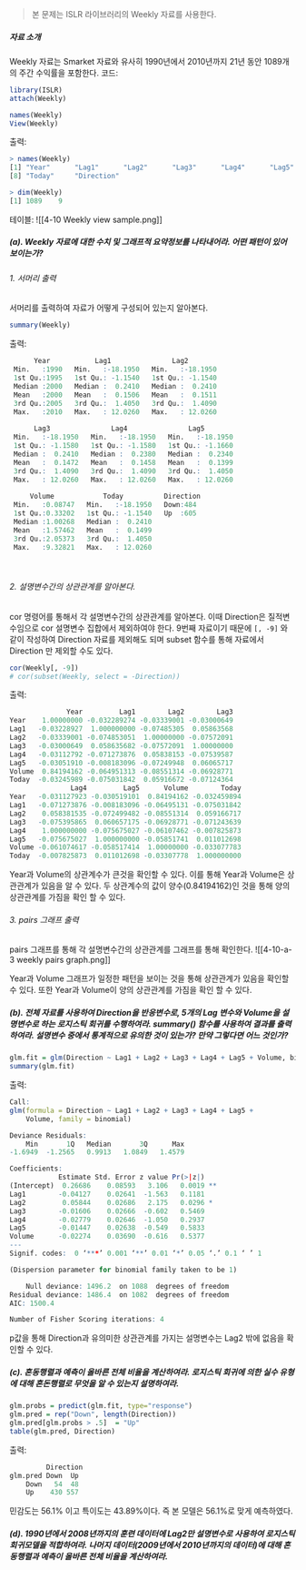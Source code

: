 >본 문제는 ISLR 라이브러리의 Weekly 자료를 사용한다.

##### 자료 소개
Weekly 자료는 Smarket 자료와 유사히 1990년에서 2010년까지 21년 동안 1089개의 주간 수익률을 포함한다.
코드:
``` R
library(ISLR)
attach(Weekly)

names(Weekly)
View(Weekly)
```

출력:
``` R
> names(Weekly)
[1] "Year"      "Lag1"      "Lag2"      "Lag3"      "Lag4"      "Lag5"      "Volume"   
[8] "Today"     "Direction"

> dim(Weekly)
[1] 1089    9
```

테이블: 
![[4-10 Weekly view sample.png]]
<br>

##### (a). Weekly 자료에 대한 수치 및 그래프적 요약정보를 나타내어라. 어떤 패턴이 있어 보이는가?

###### 1. 서머리 출력
서머리를 출력하여 자료가 어떻게 구성되어 있는지 알아본다.
``` R
summary(Weekly)
```

출력:
``` R
      Year           Lag1               Lag2         
 Min.   :1990   Min.   :-18.1950   Min.   :-18.1950  
 1st Qu.:1995   1st Qu.: -1.1540   1st Qu.: -1.1540  
 Median :2000   Median :  0.2410   Median :  0.2410  
 Mean   :2000   Mean   :  0.1506   Mean   :  0.1511  
 3rd Qu.:2005   3rd Qu.:  1.4050   3rd Qu.:  1.4090  
 Max.   :2010   Max.   : 12.0260   Max.   : 12.0260  
 
      Lag3               Lag4               Lag5         
 Min.   :-18.1950   Min.   :-18.1950   Min.   :-18.1950  
 1st Qu.: -1.1580   1st Qu.: -1.1580   1st Qu.: -1.1660  
 Median :  0.2410   Median :  0.2380   Median :  0.2340  
 Mean   :  0.1472   Mean   :  0.1458   Mean   :  0.1399  
 3rd Qu.:  1.4090   3rd Qu.:  1.4090   3rd Qu.:  1.4050  
 Max.   : 12.0260   Max.   : 12.0260   Max.   : 12.0260  
 
     Volume            Today          Direction 
 Min.   :0.08747   Min.   :-18.1950   Down:484  
 1st Qu.:0.33202   1st Qu.: -1.1540   Up  :605  
 Median :1.00268   Median :  0.2410             
 Mean   :1.57462   Mean   :  0.1499             
 3rd Qu.:2.05373   3rd Qu.:  1.4050             
 Max.   :9.32821   Max.   : 12.0260   
```
<br>

###### 2. 설명변수간의 상관관계를 알아본다.
cor 명령어를 통해서 각 설명변수간의 상관관계를 알아본다. 이때 Direction은 질적변수임으로 cor 설명변수 집합에서 제외하여야 한다. 9번째 자료이기 때문에 `[, -9]` 와 같이 작성하여 Direction 자료를 제외해도 되며 subset 함수를 통해 자료에서 Direction 만 제외할 수도 있다.
``` R
cor(Weekly[, -9])
# cor(subset(Weekly, select = -Direction))
```

출력:
``` R
              Year         Lag1        Lag2        Lag3
Year    1.00000000 -0.032289274 -0.03339001 -0.03000649
Lag1   -0.03228927  1.000000000 -0.07485305  0.05863568
Lag2   -0.03339001 -0.074853051  1.00000000 -0.07572091
Lag3   -0.03000649  0.058635682 -0.07572091  1.00000000
Lag4   -0.03112792 -0.071273876  0.05838153 -0.07539587
Lag5   -0.03051910 -0.008183096 -0.07249948  0.06065717
Volume  0.84194162 -0.064951313 -0.08551314 -0.06928771
Today  -0.03245989 -0.075031842  0.05916672 -0.07124364
               Lag4         Lag5      Volume        Today
Year   -0.031127923 -0.030519101  0.84194162 -0.032459894
Lag1   -0.071273876 -0.008183096 -0.06495131 -0.075031842
Lag2    0.058381535 -0.072499482 -0.08551314  0.059166717
Lag3   -0.075395865  0.060657175 -0.06928771 -0.071243639
Lag4    1.000000000 -0.075675027 -0.06107462 -0.007825873
Lag5   -0.075675027  1.000000000 -0.05851741  0.011012698
Volume -0.061074617 -0.058517414  1.00000000 -0.033077783
Today  -0.007825873  0.011012698 -0.03307778  1.000000000
```
Year과 Volume의 상관계수가 큰것을 확인할 수 있다. 이를 통해 Year과 Volume은 상관관계가 있음을 알 수 있다. 두 상관계수의 값이 양수(0.84194162)인 것을 통해 양의 상관관계를 가짐을 확인 할 수 있다.
<br>

###### 3. pairs 그래프 출력
pairs 그래프를 통해 각 설명변수간의 상관관계를 그래프를 통해 확인한다.
![[4-10-a-3 weekly pairs graph.png]]

Year과 Volume 그래프가 일정한 패턴을 보이는 것을 통해 상관관계가 있음을 확인할 수 있다.
또한 Year과 Volume이 양의 상관관계를 가짐을 확인 할 수 있다. 
<br>
##### (b). 전체 자료를 사용하여 Direction을 반응변수로, 5개의 Lag 변수와 Volume을 설명변수로 하는 로지스틱 회귀를 수행하여라. summary() 함수를 사용하여 결과를 출력하여라. 설명변수 중에서 통계적으로 유의한 것이 있는가? 만약 그렇다면 어느 것인가?
``` R
glm.fit = glm(Direction ~ Lag1 + Lag2 + Lag3 + Lag4 + Lag5 + Volume, binomial)
summary(glm.fit)
```

출력:
``` R
Call:
glm(formula = Direction ~ Lag1 + Lag2 + Lag3 + Lag4 + Lag5 + 
    Volume, family = binomial)

Deviance Residuals: 
    Min       1Q   Median       3Q      Max  
-1.6949  -1.2565   0.9913   1.0849   1.4579  

Coefficients:
            Estimate Std. Error z value Pr(>|z|)   
(Intercept)  0.26686    0.08593   3.106   0.0019 **
Lag1        -0.04127    0.02641  -1.563   0.1181   
Lag2         0.05844    0.02686   2.175   0.0296 * 
Lag3        -0.01606    0.02666  -0.602   0.5469   
Lag4        -0.02779    0.02646  -1.050   0.2937   
Lag5        -0.01447    0.02638  -0.549   0.5833   
Volume      -0.02274    0.03690  -0.616   0.5377   
---
Signif. codes:  0 ‘***’ 0.001 ‘**’ 0.01 ‘*’ 0.05 ‘.’ 0.1 ‘ ’ 1

(Dispersion parameter for binomial family taken to be 1)

    Null deviance: 1496.2  on 1088  degrees of freedom
Residual deviance: 1486.4  on 1082  degrees of freedom
AIC: 1500.4

Number of Fisher Scoring iterations: 4
```
p값을 통해 Direction과 유의미한 상관관계를 가지는 설명변수는 Lag2 밖에 없음을 확인할 수 있다.
<br>
##### (c). 혼동행렬과 예측이 올바른 전체 비율을 계산하여라. 로지스틱 회귀에 의한 실수 유형에 대해 혼돈행렬로 무엇을 알 수 있는지 설명하여라.
``` R
glm.probs = predict(glm.fit, type="response")
glm.pred = rep("Down", length(Direction))
glm.pred[glm.probs > .5]  = "Up"
table(glm.pred, Direction)
```

출력:
``` R
         Direction
glm.pred Down  Up
    Down   54  48
    Up    430 557
```
민감도는 56.1% 이고 특이도는 43.89%이다. 즉 본 모델은 56.1%로 맞게 예측하였다. 
<br>
##### (d). 1990년에서 2008년까지의 훈련 데이터에 Lag2만 설명변수로 사용하여 로지스틱 회귀모델을 적합하여라. 나머지 데이터(2009년에서 2010년까지의 데이터)에 대해 혼동행렬과 예측이 올바른 전체 비율을 계산하여라.
